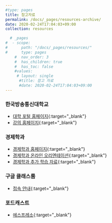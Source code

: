 ```yaml
---
#type: pages
title: 참고자료
permalink: /docs/_pages/resources-archive/
date: 2020-02-24T17:04:03+09:00
collection: resources

  # _pages
#  - scope:
#      path: "/docs/_pages/resources/"
#      type: pages
	#  nav_order: 3
	#  has_children: true
	#  has_toc: false
    #values:
     # layout: single
	  #title: 참고 자료
	  #date: 2020-02-24T17:04:03+09:00
---
```

### 한국방송통신대학교
- [대학 포털 홈페이지](https://knou.ac.kr){:target="_blank"}
- [강의 홈페이지](https://ucampus.knou.ac.kr/){:target="_blank"}


### 경제학과
- [경제학과 홈페이지](https://econ.knou.ac.kr){:target="_blank"}
- [경제학과 온라인 오리엔테이션](https://sites.google.com/econ.knou.ac.kr/orientation/home){:target="_blank"}
- [경제학과 추가 학습 자료](https://sites.google.com/knou.ac.kr/econlecture/home){:target="_blank"}


### 구글 클래스룸
- [접속 안내](https://sites.google.com/knou.ac.kr/econlecture/home/gsuite){:target="_blank"}

### 포드캐스트
- [에스프레소](https://www.edwith.org/espresso-covid19){:target="_blank"}
